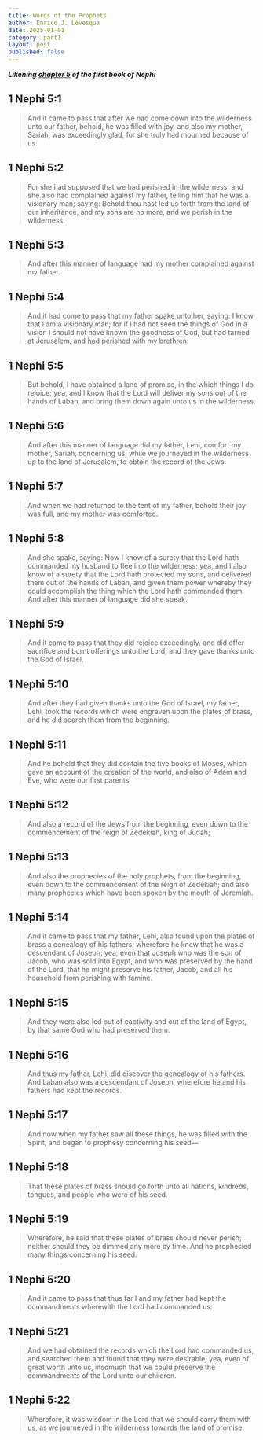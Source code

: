 ```yaml
---
title: Words of the Prophets
author: Enrico J. Lévesque
date: 2025-01-01
category: part1
layout: post
published: false
---
```


***Likening [chapter 5](https://www.churchofjesuschrist.org/study/scriptures/bofm/1-ne/5?lang=eng) of the first book of Nephi***



## 1 Nephi 5:1

> And it came to pass that after we had come down into the wilderness unto our father, behold, he was filled with joy, and also my mother, Sariah, was exceedingly glad, for she truly had mourned because of us.

## 1 Nephi 5:2

> For she had supposed that we had perished in the wilderness; and she also had complained against my father, telling him that he was a visionary man; saying: Behold thou hast led us forth from the land of our inheritance, and my sons are no more, and we perish in the wilderness.

## 1 Nephi 5:3

> And after this manner of language had my mother complained against my father.

## 1 Nephi 5:4

> And it had come to pass that my father spake unto her, saying: I know that I am a visionary man; for if I had not seen the things of God in a vision I should not have known the goodness of God, but had tarried at Jerusalem, and had perished with my brethren.

## 1 Nephi 5:5

> But behold, I have obtained a land of promise, in the which things I do rejoice; yea, and I know that the Lord will deliver my sons out of the hands of Laban, and bring them down again unto us in the wilderness.

## 1 Nephi 5:6

> And after this manner of language did my father, Lehi, comfort my mother, Sariah, concerning us, while we journeyed in the wilderness up to the land of Jerusalem, to obtain the record of the Jews.

## 1 Nephi 5:7

> And when we had returned to the tent of my father, behold their joy was full, and my mother was comforted.

## 1 Nephi 5:8

> And she spake, saying: Now I know of a surety that the Lord hath commanded my husband to flee into the wilderness; yea, and I also know of a surety that the Lord hath protected my sons, and delivered them out of the hands of Laban, and given them power whereby they could accomplish the thing which the Lord hath commanded them. And after this manner of language did she speak.

## 1 Nephi 5:9

> And it came to pass that they did rejoice exceedingly, and did offer sacrifice and burnt offerings unto the Lord; and they gave thanks unto the God of Israel.

## 1 Nephi 5:10

> And after they had given thanks unto the God of Israel, my father, Lehi, took the records which were engraven upon the plates of brass, and he did search them from the beginning.

## 1 Nephi 5:11

> And he beheld that they did contain the five books of Moses, which gave an account of the creation of the world, and also of Adam and Eve, who were our first parents;

## 1 Nephi 5:12

> And also a record of the Jews from the beginning, even down to the commencement of the reign of Zedekiah, king of Judah;

## 1 Nephi 5:13

> And also the prophecies of the holy prophets, from the beginning, even down to the commencement of the reign of Zedekiah; and also many prophecies which have been spoken by the mouth of Jeremiah.

## 1 Nephi 5:14

> And it came to pass that my father, Lehi, also found upon the plates of brass a genealogy of his fathers; wherefore he knew that he was a descendant of Joseph; yea, even that Joseph who was the son of Jacob, who was sold into Egypt, and who was preserved by the hand of the Lord, that he might preserve his father, Jacob, and all his household from perishing with famine.

## 1 Nephi 5:15

> And they were also led out of captivity and out of the land of Egypt, by that same God who had preserved them.

## 1 Nephi 5:16

> And thus my father, Lehi, did discover the genealogy of his fathers. And Laban also was a descendant of Joseph, wherefore he and his fathers had kept the records.

## 1 Nephi 5:17

> And now when my father saw all these things, he was filled with the Spirit, and began to prophesy concerning his seed—

## 1 Nephi 5:18

> That these plates of brass should go forth unto all nations, kindreds, tongues, and people who were of his seed.

## 1 Nephi 5:19

> Wherefore, he said that these plates of brass should never perish; neither should they be dimmed any more by time. And he prophesied many things concerning his seed.

## 1 Nephi 5:20

> And it came to pass that thus far I and my father had kept the commandments wherewith the Lord had commanded us.

## 1 Nephi 5:21

> And we had obtained the records which the Lord had commanded us, and searched them and found that they were desirable; yea, even of great worth unto us, insomuch that we could preserve the commandments of the Lord unto our children.

## 1 Nephi 5:22

> Wherefore, it was wisdom in the Lord that we should carry them with us, as we journeyed in the wilderness towards the land of promise.
